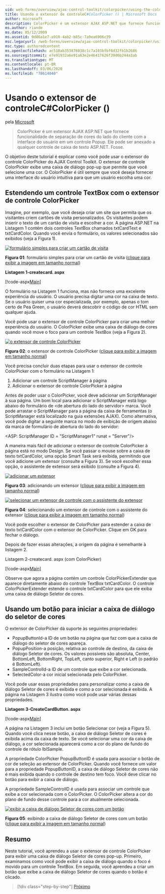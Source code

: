 ```yaml
---
uid: web-forms/overview/ajax-control-toolkit/colorpicker/using-the-colorpicker-control-extender-cs
title: Usando o extensor de controleC#ColorPicker () | Microsoft Docs
author: microsoft
description: ColorPicker é um extensor AJAX ASP.NET que fornece funcionalidade de separação de cores do lado do cliente com a interface do usuário em um controle Popup. Ele pode ser anexado a qualquer ASP.NET...
ms.author: riande
ms.date: 05/12/2009
ms.assetid: 0d86a1e7-a910-4ab2-b85c-7a9ea6906c39
msc.legacyurl: /web-forms/overview/ajax-control-toolkit/colorpicker/using-the-colorpicker-control-extender-cs
msc.type: authoredcontent
ms.openlocfilehash: ac510ab353878038c1c7a103bfbf6d32fb1b2686
ms.sourcegitcommit: e7e91932a6e91a63e2e46417626f39d6b244a3ab
ms.translationtype: MT
ms.contentlocale: pt-BR
ms.lasthandoff: 03/06/2020
ms.locfileid: "78614040"
---
```

# <a name="using-the-colorpicker-control-extender-c"></a>Usando o extensor de controleC#ColorPicker ()

pela [Microsoft](https://github.com/microsoft)

> ColorPicker é um extensor AJAX ASP.NET que fornece funcionalidade de separação de cores do lado do cliente com a interface do usuário em um controle Popup. Ele pode ser anexado a qualquer controle de caixa de texto ASP.NET. Fosse.

O objetivo deste tutorial é explicar como você pode usar o extensor do controle ColorPicker do AJAX Control Toolkit. O extensor de controle ColorPicker exibe uma caixa de diálogo pop-up que permite que você selecione uma cor. O ColorPicker é útil sempre que você deseja fornecer uma interface do usuário intuitiva para que um usuário escolha uma cor.

## <a name="extending-a-textbox-control-with-the-colorpicker-control-extender"></a>Estendendo um controle TextBox com o extensor de controle ColorPicker

Imagine, por exemplo, que você deseja criar um site que permita que os visitantes criem cartões de visita personalizados. Os visitantes podem inserir o texto de um cartão de visita e escolher a cor. A página ASP.NET na Listagem 1 contém dois controles TextBox chamados txtCardText e txtCardColor. Quando você envia o formulário, os valores selecionados são exibidos (veja a Figura 1).

[![formulário simples para criar um cartão de visita](using-the-colorpicker-control-extender-cs/_static/image1.jpg)](using-the-colorpicker-control-extender-cs/_static/image1.png)

**Figura 01**: formulário simples para criar um cartão de visita ([clique para exibir a imagem em tamanho normal](using-the-colorpicker-control-extender-cs/_static/image2.png))

**Listagem 1-createcard. aspx**

[!code-aspx[Main](using-the-colorpicker-control-extender-cs/samples/sample1.aspx)]

O formulário na Listagem 1 funciona, mas não fornece uma excelente experiência do usuário. O usuário precisa digitar uma cor na caixa de texto. Se o usuário quiser uma cor especializada, por exemplo, apenas o tom certo de Pea Green, o usuário deverá descobrir o código de cor HTML sem qualquer ajuda.

Você pode usar o extensor de controle ColorPicker para criar uma melhor experiência do usuário. O ColorPicker exibe uma caixa de diálogo de cores quando você move o foco para um controle TextBox (veja a Figura 2).

[![o extensor de controle ColorPicker](using-the-colorpicker-control-extender-cs/_static/image2.jpg)](using-the-colorpicker-control-extender-cs/_static/image3.png)

**Figura 02**: o extensor de controle ColorPicker ([clique para exibir a imagem em tamanho normal](using-the-colorpicker-control-extender-cs/_static/image4.png))

Você precisa concluir duas etapas para usar o extensor de controle ColorPicker com o formulário na Listagem 1:

1. Adicionar um controle ScriptManager à página
2. Adicionar o extensor de controle ColorPicker à página

Antes de poder usar o ColorPicker, você deve adicionar um ScriptManager à sua página. Um bom local para adicionar o ScriptManager está logo abaixo do formulário de &lt;de abertura do lado do servidor&gt; marca. Você pode arrastar o ScriptManager para a página da caixa de ferramentas (o ScriptManager está localizado na guia extensões AJAX). Como alternativa, você pode digitar a seguinte marca no modo de exibição de origem abaixo da marca de formulário de abertura do lado do servidor:

&lt;ASP: ScriptManager ID = "ScriptManager1" runat = "Server"/&gt;

A maneira mais fácil de adicionar o extensor de controle ColorPicker à página está no modo Design. Se você passar o mouse sobre a caixa de texto txtCardColor, uma opção Smart Task será exibida, permitindo que você adicione um extensor (consulte a Figura 3). Se você escolher essa opção, o assistente de extensor será exibido (consulte a Figura 4).

[![adicionar um extensor](using-the-colorpicker-control-extender-cs/_static/image3.jpg)](using-the-colorpicker-control-extender-cs/_static/image5.png)

**Figura 03**: adicionando um extensor ([clique para exibir a imagem em tamanho normal](using-the-colorpicker-control-extender-cs/_static/image6.png))

[![selecionar um extensor de controle com o assistente do extensor](using-the-colorpicker-control-extender-cs/_static/image4.jpg)](using-the-colorpicker-control-extender-cs/_static/image7.png)

**Figura 04**: selecionando um extensor de controle com o assistente do extensor ([clique para exibir a imagem em tamanho normal](using-the-colorpicker-control-extender-cs/_static/image8.png))

Você pode escolher o extensor de ColorPicker para estender a caixa de texto txtCardColor com o extensor de ColorPicker. Clique em OK para fechar o diálogo.

Depois de fazer essas alterações, a origem da página é semelhante à listagem 2.

Listagem 2-createcard. aspx (com ColorPicker)

[!code-aspx[Main](using-the-colorpicker-control-extender-cs/samples/sample2.aspx)]

Observe que agora a página contém um controle ColorPickerExtender que aparece diretamente abaixo do controle TextBox txtCardColor. O controle ColorPickerExtender estende o controle txtCardColor para que ele exiba uma caixa de diálogo Seletor de cores.

## <a name="using-a-button-to-launch-the-color-picker-dialog"></a>Usando um botão para iniciar a caixa de diálogo do seletor de cores

O extensor de ColorPicker dá suporte às seguintes propriedades:

- PopupButtonId-a ID de um botão na página que faz com que a caixa de diálogo do seletor de cores apareça.
- PopupPosition-a posição, relativa ao controle de destino, da caixa de diálogo Seletor de cores. Os valores possíveis são absoluta, Center, BottomLeft, BottomRight, TopLeft, canto superior, Right e Left (o padrão é BottomLeft).
- SampleControlId-a ID de um controle que exibe a cor selecionada.
- SelectedColor-a cor inicial selecionada pelo ColorPicker.

Você pode usar essas propriedades para personalizar como a caixa de diálogo Seletor de cores é exibida e como a cor selecionada é exibida. A página na Listagem 3 ilustra como você pode usar várias dessas propriedades.

**Listagem 3-CreateCardButton. aspx**

[!code-aspx[Main](using-the-colorpicker-control-extender-cs/samples/sample3.aspx)]

A página na Listagem 3 inclui um botão Selecionar cor (veja a Figura 5). Quando você clica nesse botão, a caixa de diálogo Seletor de cores é exibida acima da caixa de texto. Se você selecionar uma cor da caixa de diálogo, a cor selecionada aparecerá como a cor do plano de fundo do controle de rótulo lblSample.

A propriedade ColorPicker PopupButtonID é usada para associar o botão de cor de seleção ao extensor de ColorPicker. Quando você fornece um valor para a propriedade PopupButtonID, a caixa de diálogo Seletor de cores não é mais exibida quando o controle de destino tem foco. Você deve clicar no botão para exibir a caixa de diálogo.

A propriedade SampleControlID é usada para associar um controle que exibe a cor selecionada com o ColorPicker. O ColorPicker altera a cor do plano de fundo desse controle para a cor atualmente selecionada.

[![exibir a caixa de diálogo Seletor de cores com um botão](using-the-colorpicker-control-extender-cs/_static/image5.jpg)](using-the-colorpicker-control-extender-cs/_static/image9.png)

**Figura 05**: exibindo a caixa de diálogo Seletor de cores com um botão ([clique para exibir a imagem em tamanho normal](using-the-colorpicker-control-extender-cs/_static/image10.png))

## <a name="summary"></a>Resumo

Neste tutorial, você aprendeu a usar o extensor de controle ColorPicker para exibir uma caixa de diálogo Seletor de cores pop-up. Primeiro, examinamos como você pode exibir a caixa de diálogo quando o foco é movido para um controle TextBox. Em seguida, você aprendeu a criar um botão que exibe a caixa de diálogo Seletor de cores quando o botão é clicado.

> [!div class="step-by-step"]
> [Próximo](using-the-colorpicker-control-extender-vb.md)
